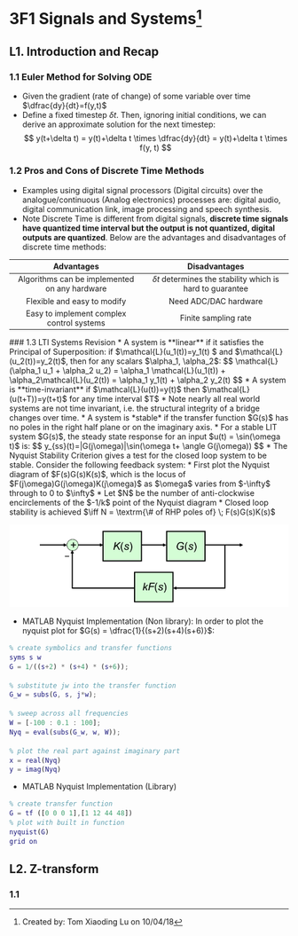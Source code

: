 # 3F1 Signals and Systems[^1]
[^1]:Created by: Tom Xiaoding  Lu on 10/04/18

## L1. Introduction and Recap
### 1.1 Euler Method for Solving ODE
* Given the gradient (rate of change) of some variable over time $\dfrac{dy}{dt}=f(y,t)$
* Define a fixed timestep $\delta t$. Then, ignoring initial conditions, we can derive an approximate solution for the next timestep:
  $$
  y(t+\delta t) = y(t)+\delta t \times \dfrac{dy}{dt} = y(t)+\delta t \times f(y, t)
  $$
### 1.2 Pros and Cons of Discrete Time Methods
* Examples using digital signal processors (Digital circuits) over the analogue/continuous (Analog electronics) processes are: digital audio, digital communication link, image processing and speech synthesis.
* Note Discrete Time is different from digital signals, **discrete time signals have quantized time interval but the output is not quantized, digital outputs are quantized**. Below are the advantages and disadvantages of discrete time methods:
<center>

  | Advantages  | Disadvantages|
  |:-------------:|:-------------:|
  |Algorithms can be implemented on any hardware | $\delta t$ determines the stability which is hard to guarantee|
  |Flexible and easy to modify| Need ADC/DAC hardware
  | Easy to implement complex control systems| Finite sampling rate

</center>
### 1.3 LTI Systems Revision
* A system is **linear** if it satisfies the Principal of Superposition:
  if $\mathcal{L}(u_1(t))=y_1(t) $ and $\mathcal{L}(u_2(t))=y_2(t)$, then for any scalars $\alpha_1, \alpha_2$:
  $$
  \mathcal{L}(\alpha_1 u_1 + \alpha_2 u_2) = \alpha_1 \mathcal{L}(u_1(t)) + \alpha_2\mathcal{L}(u_2(t)) = \alpha_1 y_1(t) + \alpha_2 y_2(t)
  $$
* A system is **time-invariant** if $\mathcal{L}(u(t))=y(t)$ then $\mathcal{L}(u(t+T))=y(t+t)$ for any time interval $T$
* Note nearly all real world systems are not time invariant, i.e. the structural integrity of a bridge changes over time.
* A system is *stable* if the transfer function $G(s)$ has no poles in the right half plane or on the imaginary axis.
* For a stable LIT system $G(s)$, the steady state response for an input $u(t) = \sin(\omega t)$ is:
$$
y_{ss}(t)=|G(j\omega)|\sin(\omega t+ \angle G(j\omega))
$$
* The Nyquist Stability Criterion gives a test for the closed loop system to be stable. Consider the following feedback system:
  * First plot the Nyquist diagram of $F(s)G(s)K(s)$, which is the locus of $F(j\omega)G(j\omega)K(j\omega)$ as $\omega$ varies from $-\infty$ through to 0 to $\infty$
  * Let $N$ be the number of anti-clockwise encirclements of the $-1/k$ point of the Nyquist diagram
  * Closed loop stability is achieved $\iff N = \textrm{\# of RHP poles of} \; F(s)G(s)K(s)$
<center>

![DeepinScreenshot_select-area_20181004170123](/assets/DeepinScreenshot_select-area_20181004170123.png)

</center>

* MATLAB Nyquist Implementation (Non library):
In order to plot the nyquist plot for $G(s) = \dfrac{1}{(s+2)(s+4)(s+6)}$:
```Matlab
% create symbolics and transfer functions
syms s w
G = 1/((s+2) * (s+4) * (s+6));

% substitute jw into the transfer function
G_w = subs(G, s, j*w);

% sweep across all frequencies
W = [-100 : 0.1 : 100];
Nyq = eval(subs(G_w, w, W));

% plot the real part against imaginary part
x = real(Nyq)
y = imag(Nyq)
```
* MATLAB Nyquist Implementation (Library)
```Matlab
% create transfer function
G = tf ([0 0 0 1],[1 12 44 48])
% plot with built in function
nyquist(G)
grid on
```
## L2. Z-transform
### 1.1 
